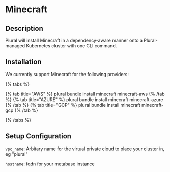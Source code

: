 
# Minecraft

## Description

Plural will install Minecraft in a dependency-aware manner onto a Plural-managed Kubernetes cluster with one CLI command.

## Installation

We currently support Minecraft for the following providers:

{% tabs %}

{% tab title="AWS" %}
plural bundle install minecraft minecraft-aws
{% /tab %}
{% tab title="AZURE" %}
plural bundle install minecraft minecraft-azure
{% /tab %}
{% tab title="GCP" %}
plural bundle install minecraft minecraft-gcp
{% /tab %}

{% /tabs %}

## Setup Configuration

`vpc_name`: Arbitary name for the virtual private cloud to place your cluster in, eg "plural"

`hostname`: fqdn for your metabase instance


